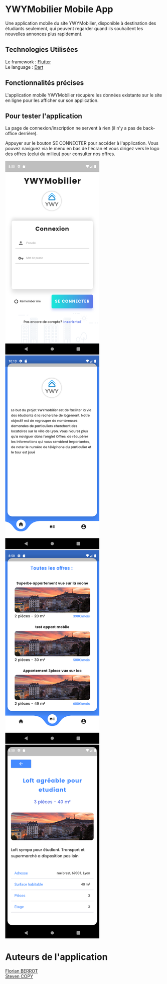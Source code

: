 # YWYMobilier Mobile App

Une application mobile du site YWYMobilier, disponible à destination des étudiants seulement, qui peuvent regarder quand ils souhaitent les nouvelles annonces plus rapidement.

## Technologies Utilisées

Le framework : [Flutter](https://flutter.dev/)   
Le language : [Dart](https://dart.dev/)

## Fonctionnalités précises 

L'application mobile YWYMobilier récupère les données existante sur le site en ligne pour les afficher sur son application. 

##  Pour tester l'application 

La page de connexion/inscription ne servent à rien (il n'y a pas de back-office derrière).  

Appuyer sur le bouton SE CONNECTER pour accéder à l'application.
Vous pouvez naviguez via le menu en bas de l'écran et vous dirigez vers le logo des offres (celui du milieu) pour consulter nos offres.

<img src="Home.png" alt="Page de connexion" width="300"/><img src="Accueil.png" alt="Page d'accueil" width="300"/><img src="Offres.png" alt="Page des offres" width="300"/><img src="OffresDetails.png" alt="Détails d'une offre" width="300"/>

# Auteurs de l'application

[Florian BERROT](https://github.com/Flours06)  
[Steven COPY](https://github.com/theejkb)
